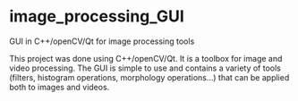 # image_processing_GUI
GUI in C++/openCV/Qt for image processing tools

This project was done using C++/openCV/Qt. It is a toolbox for image and video processing. The GUI is simple to use and contains a variety of tools (filters, histogram operations, morphology operations...) that can be applied both to images and videos.
